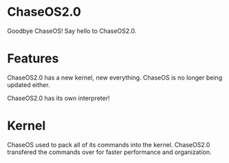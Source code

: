 # ChaseOS2.0
Goodbye ChaseOS! Say hello to ChaseOS2.0.

# Features
ChaseOS2.0 has a new kernel, new everything. ChaseOS is no longer being updated either.

ChaseOS2.0 has its own interpreter!

# Kernel
ChaseOS used to pack all of its commands into the kernel. ChaseOS2.0 transfered the commands over for faster performance and organization.
